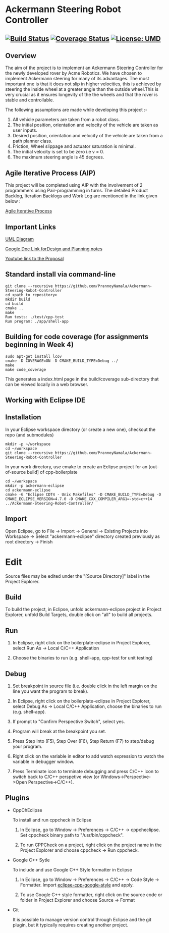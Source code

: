 # Ackermann Steering Robot Controller   
[![Build Status](https://app.travis-ci.com/PrannoyNamala/Ackermann-Steering-Robot-Controller.svg?branch=main)](https://app.travis-ci.com/PrannoyNamala/Ackermann-Steering-Robot-Controller)
[![Coverage Status](https://coveralls.io/repos/github/PrannoyNamala/Ackermann-Steering-Robot-Controller/badge.svg?branch=main)](https://coveralls.io/github/PrannoyNamala/Ackermann-Steering-Robot-Controller?branch=main)
[![License: UMD](https://img.shields.io/badge/License-UMD-blue.svg)](https://github.com/umdjs/umd/blob/master/LICENSE.md)
---

## Overview

The  aim  of  the  project  is  to  implement  an  Ackermann Steering Controller for the newly developed rover by Acme Robotics. We have chosen to implement Ackermann steering for many of its advantages. The most important one is that it does not slip in higher velocities, this is achieved by steering the  inside  wheel at a greater angle than the outside wheel.This is very crucial as it ensures longevity of the the wheels and that the rover is stable and controllable.

The following assumptions are made while developing this project :-

  1. All vehicle parameters are taken from a robot class.
  2. The initial position, orientation and velocity of the vehicle are taken as user inputs.
  3. Desired position, orientation and velocity of the vehicle are taken from a path planner class.
  4. Friction, Wheel slippage and actuator saturation is minimal.
  5. The initial velocity is set to be zero i.e v = 0.
  6. The maximum steering angle is 45 degrees.

## Agile Iterative Process (AIP)
This project will be completed using AIP with the involvement of 2 programmers using Pair-programming in turns. The detailed Product Backlog, Iteration Backlogs and Work Log are mentioned in the link given below :

[Agile Iterative Process](https://docs.google.com/spreadsheets/d/1TurpKACIPiHATKsQIaOi87c1XGEKK-s3Rz6SCzpHQGY/edit?usp=sharing)


## Important Links
[UML Diagram](https://drive.google.com/file/d/1Zu3fTrS95gYpkMdT5xp2CJ424eM1xON7/view?usp=sharing)

[Google Doc Link forDesign and Planning notes](https://docs.google.com/document/d/17IL55ZwxBDhujGnLBym4Dkk1ct6glk5DNWoQ6naqwEU/edit?usp=sharing)

[ Youtube link to the Proposal](--------)

## Standard install via command-line
```
git clone --recursive https://github.com/PrannoyNamala/Ackermann-Steering-Robot-Controller
cd <path to repository>
mkdir build
cd build
cmake ..
make
Run tests: ./test/cpp-test
Run program: ./app/shell-app
```

## Building for code coverage (for assignments beginning in Week 4)
```
sudo apt-get install lcov
cmake -D COVERAGE=ON -D CMAKE_BUILD_TYPE=Debug ../
make
make code_coverage
```
This generates a index.html page in the build/coverage sub-directory that can be viewed locally in a web browser.

## Working with Eclipse IDE ##

## Installation

In your Eclipse workspace directory (or create a new one), checkout the repo (and submodules)
```
mkdir -p ~/workspace
cd ~/workspace
git clone --recursive https://github.com/PrannoyNamala/Ackermann-Steering-Robot-Controller
```

In your work directory, use cmake to create an Eclipse project for an [out-of-source build] of cpp-boilerplate

```
cd ~/workspace
mkdir -p ackermann-eclipse
cd ackermann-eclipse
cmake -G "Eclipse CDT4 - Unix Makefiles" -D CMAKE_BUILD_TYPE=Debug -D CMAKE_ECLIPSE_VERSION=4.7.0 -D CMAKE_CXX_COMPILER_ARG1=-std=c++14 ../Ackermann-Steering-Robot-Controller/
```

## Import

Open Eclipse, go to File -> Import -> General -> Existing Projects into Workspace -> 
Select "ackermann-eclipse" directory created previously as root directory -> Finish

# Edit

Source files may be edited under the "[Source Directory]" label in the Project Explorer.


## Build

To build the project, in Eclipse, unfold ackermann-eclipse project in Project Explorer,
unfold Build Targets, double click on "all" to build all projects.

## Run

1. In Eclipse, right click on the boilerplate-eclipse in Project Explorer,
select Run As -> Local C/C++ Application

2. Choose the binaries to run (e.g. shell-app, cpp-test for unit testing)


## Debug


1. Set breakpoint in source file (i.e. double click in the left margin on the line you want 
the program to break).

2. In Eclipse, right click on the boilerplate-eclipse in Project Explorer, select Debug As -> 
Local C/C++ Application, choose the binaries to run (e.g. shell-app).

3. If prompt to "Confirm Perspective Switch", select yes.

4. Program will break at the breakpoint you set.

5. Press Step Into (F5), Step Over (F6), Step Return (F7) to step/debug your program.

6. Right click on the variable in editor to add watch expression to watch the variable in 
debugger window.

7. Press Terminate icon to terminate debugging and press C/C++ icon to switch back to C/C++ 
perspetive view (or Windows->Perspective->Open Perspective->C/C++).


## Plugins

- CppChEclipse

    To install and run cppcheck in Eclipse

    1. In Eclipse, go to Window -> Preferences -> C/C++ -> cppcheclipse.
    Set cppcheck binary path to "/usr/bin/cppcheck".

    2. To run CPPCheck on a project, right click on the project name in the Project Explorer 
    and choose cppcheck -> Run cppcheck.


- Google C++ Sytle

    To include and use Google C++ Style formatter in Eclipse

    1. In Eclipse, go to Window -> Preferences -> C/C++ -> Code Style -> Formatter. 
    Import [eclipse-cpp-google-style][reference-id-for-eclipse-cpp-google-style] and apply.

    2. To use Google C++ style formatter, right click on the source code or folder in 
    Project Explorer and choose Source -> Format

[reference-id-for-eclipse-cpp-google-style]: https://raw.githubusercontent.com/google/styleguide/gh-pages/eclipse-cpp-google-style.xml

- Git

    It is possible to manage version control through Eclipse and the git plugin, but it typically requires creating another project.
